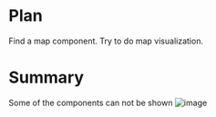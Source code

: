 # Plan

Find a map component. Try to do map visualization.

# Summary
Some of the components can not be shown
![image](https://github.com/user-attachments/assets/107dac27-e40f-4003-a486-1efcf5e689d7)
